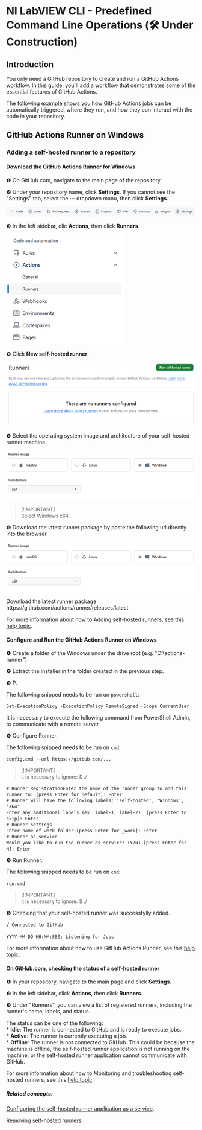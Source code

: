 <h1>NI LabVIEW CLI - Predefined Command Line Operations (&#x1F6E0 Under Construction)</h1>

<h2>Introduction</h2>

<p>You only need a GitHub repository to create and run a GitHub Actions workflow. In this guide, you'll add a workflow that demonstrates some of the essential features of GitHub Actions.</p>
<p>The following example shows you how GitHub Actions jobs can be automatically triggered, where they run, and how they can interact with the code in your repository.</p>

<h2>GitHub Actions Runner on Windows</h2>

<h3>Adding a self-hosted runner to a repository</h3>

<h4>Download the GitHub Actions Runner for Windows</h4>
  <p />
  <!--1.--><p>&#x2776 On GitHub.com, navigate to the main page of the repository.</p>
  <!--2.--><p>&#x2777 Under your repository name, click <strong>Settings</strong>. If you cannot see the "Settings" tab, select the <strong>&#x22EF</strong> dropdown manu, then click <strong>Settings</strong>.</p>
    <p align="center">
      <img src="./images/repository-settings.png">
    </p>
  <!--3.--><p>&#x2778 In the left sidebar, clic <strong>Actions</strong>, then click <strong>Runners</strong>.</p>
    <p align="left">
      <img src="./images/actions-runners.png">
    </p>
  <!--4.--><p>&#x2779 Click <strong>New self-hosted runner</strong>.</p>
    <p align="center">
      <img src="./images/new-selfhosted-runner.png">
    </p>
  <!--5.--><p>&#x277A Select the operating system image and architecture of your self-hosted runner machine.</p>
    <p align="center">
      <img src="./images/runner-image.png">
    </p>
    <p/>
    <blockquote>
      <p><font size="-1">[!IMPORTANT]<br>Select Windows x64.</font></p>
    </blockquote>
    <p/>
  <!--6.--><p>&#x277B Download the latest runner package by paste the following url directly into the browser.</p>
    <p align="center">
      <img src="./images/runner-image.png">
    </p>
    <p>
      Download the latest runner package
      https://github.com/actions/runner/releases/latest
    </p>

<p>For more information about how to Adding self-hosted runners, see this <a href="https://docs.github.com/en/actions/hosting-your-own-runners/managing-self-hosted-runners/adding-self-hosted-runners" title="Adding self-hosted runners">help topic</a>.</p>

<h4>Configure and Run the GitHub Actions Runner on Windows</h4>
  <p />
  <!--1.--><p>&#x2776 Create a folder of the Windows under the drive root (e.g. "C:\actions-runner")</p>
  <!--2.--><p>&#x2777 Extract the installer in the folder created in the previous step.</p>
  <!--3.--><p>&#x2778 P.</p>
    <p/>
    <p>The following snipped needs to be run on <code>powershell</code>:</p>
    <p/>
    <pre><code class="language-powershell">Set-ExecutionPolicy -ExecutionPolicy RemoteSigned -Scope CurrentUser</code></pre>
    <p>It is necessary to execute the following command from PowerShell Admin, to communicate with a remote server</p>
  <!--4.--><p>&#x2779 Configure Runner.</p>
    <p/>
    <p>The following snipped needs to be run on <code>cmd</code>:</p>
    <pre><code class="language-cmd">config.cmd --url https://gitbub.com/...</code></pre>
    <p/>
    <blockquote>
    <p><font size="-1">[!IMPORTANT]<br/>it is necessary to ignore: $ ./</font></p>
    </blockquote>
    <pre><code class="language-cmd"><span class="hljs-comment"># Runner Registration</span>Enter the name of the runner group to add this runner to: [press Enter for Default]: Enter<br/><span class="hljs-comment"># Runner will have the following labels: 'self-hosted', 'Windows', 'X64'</span><br/>Enter any additional labels (ex. label-1, label-2): [press Enter to skip]: Enter<br/><span class="hljs-comment"># Runner settings</span><br/>Enter name of work folder:[press Enter for _work]: Enter<br/><span class="hljs-comment"># Runner as service</span><br/>Would you like to run the runner as service? (Y/N) [press Enter for N]: Enter</code></pre>
    <p/>
  <!--5.--><p>&#x277A Run Runner.</p>
    <p/>
    <p>The following snipped needs to be run on <code>cmd</code>:</p>
    <pre><code class="language-cmd">run.cmd</code></pre>
    <p/>
    <blockquote>
    <p><font size="-1">[!IMPORTANT]<br>it is necessary to ignore: $ ./</font></p>
    </blockquote>
    <p/>
  <!--6.--><p>&#x277B Checking that your self-hosted runner was successfylly added.</p>
    <p/>
    <pre><code class="language-cmd">&#x221A Connected to GitHub<br/><br/>YYYY-MM-DD HH:MM:SSZ: Listening for Jobs</code></pre>
    <p/>

<p>For more information about how to use GitHub Actions Runner, see this <a href="https://github.com/actions/runner" title="GitHub Actions Runner">help topic</a>.</p>

<h4>On GitHub.com, checking the status of a self-hosted runner</h4>
  <p />
  <!--1.--><p>&#x2776 In your repository, navigate to the main page and click <strong>Settings</strong>.</p>
  <!--2.--><p>&#x2777 In the left sidebar, click <strong>Actions</strong>, then click <strong>Runners</strong>.</p>
  <!--3.--><p>&#x2778 Under "Runners", you can view a list of registered runners, including the runner's name, labels, and status.</p>
  <p>
  The status can be one of the following:<br/>
  * <strong>Idle</strong>: The runner is connected to GitHub and is ready to execute jobs.<br/>
  * <strong>Active</strong>: The runner is currently executing a job.<br/>
  * <strong>Offline</strong>: The runner is not connected to GitHub. This could be because the machine is offline, the self-hosted runner application is not running on the machine, or the self-hosted runner application cannot communicate with GitHub.<br/>
  </p>
                       
<p>For more information about how to Monitoring and troubleshooting self-hosted runners, see this <a href="https://docs.github.com/en/actions/hosting-your-own-runners/managing-self-hosted-runners/monitoring-and-troubleshooting-self-hosted-runners" title="Monitoring and troubleshooting self-hosted runners">help topic</a>.</p>

<h5>Related concepts:</h5>

<p><a href="https://docs.github.com/en/actions/hosting-your-own-runners/managing-self-hosted-runners/configuring-the-self-hosted-runner-application-as-a-service">Configuring the self-hosted runner application as a service</a>.</p>
<p><a href="https://docs.github.com/en/actions/hosting-your-own-runners/managing-self-hosted-runners/removing-self-hosted-runners">Removing self-hosted runners</a>.</p>